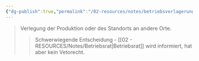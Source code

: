```yaml
---
{"dg-publish":true,"permalink":"/02-resources/notes/betriebsverlagerung/","tags":["betriebsrat/information","wirtschaftlich"],"noteIcon":"","updated":"2025-08-26T16:35:24.144+02:00"}
---
```


>Verlegung der Produktion oder des Standorts an andere Orte.
>>Schwerwiegende Entscheidung - [[02 - RESOURCES/Notes/Betriebsrat\|Betriebsrat]] wird informiert, hat aber kein Vetorecht.